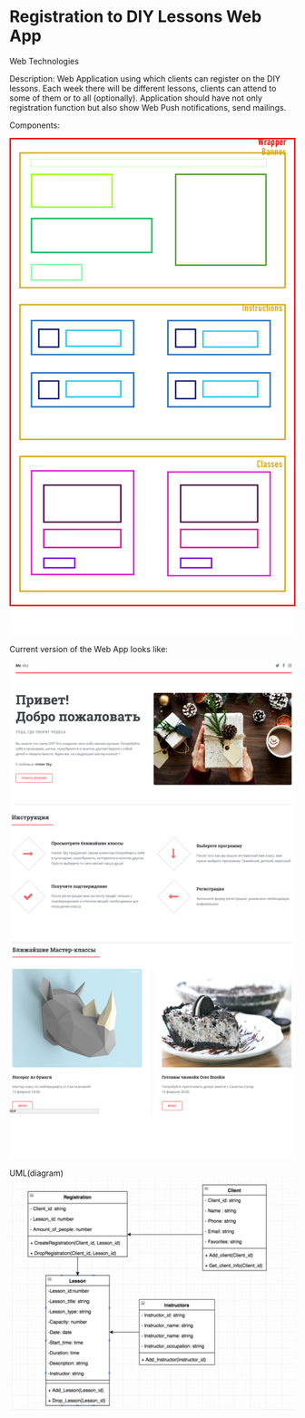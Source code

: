 # Registration to DIY Lessons Web App
Web Technologies 

Description: 
Web Application using which clients can register on the DIY lessons. Each week there will be different lessons, clients can attend to some of them or to all (optionally). Application should have not only registration function but also show Web Push notifications, send mailings.

Components: 



![alt text](https://github.com/Mirzhana/WTproject/blob/master/Components.png "Logo Title Text 1")


Current version of the Web App looks like:

![alt text](https://github.com/Mirzhana/WTproject/blob/master/temporary%20model.png "Logo Title Text 1")

UML(diagram) 
![alt text](https://github.com/Mirzhana/WTproject/blob/master/WBproject_uml.png "Logo Title Text 1")


